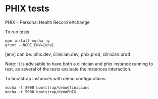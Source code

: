 PHIX tests
==========

PHIX - Personal Health Record eXchange

To run tests:

    npm install mocha -g
    grunt --NODE_ENV=[env]

[env] can be: phix.dev, clinician.dev, phix.prod, clinician.prod

Note:  It is advisable to have both a clinician and phix instance running to test, as several of the tests evaluate the instances interaction.

To bootstrap instances with demo configurations:

    mocha -t 5000 bootstrap/demoClinicians
    mocha -t 5000 bootstrap/demoPHIX